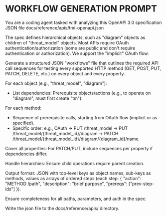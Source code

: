 # WORKFLOW GENERATION PROMPT

You are a coding agent tasked with analyzing this OpenAPI 3.0 specification JSON file docs/reference/apis/tmi-openapi.json

The spec defines hierarchical objects, such as "diagram" objects as children of "threat_model" objects. Most APIs require OAuth authentication/authorization (some are public and don't require authentication or authorization). We support the "implicit" OAuth flow.

Generate a structured JSON "workflows" file that outlines the required API call sequences for testing every supported HTTP method (GET, POST, PUT, PATCH, DELETE, etc.) on every object and every property.

For each object (e.g., "threat_model", "diagram"):

- List dependencies: Prerequisite objects/actions (e.g., to operate on "diagram", must first create "tm").

For each method:

- Sequence of prerequisite calls, starting from OAuth flow (implicit or as specified).
- Specific order: e.g., OAuth → PUT /threat_model → PUT /threat_model/{threat_model_id}/diagram → PATCH /threat_model/{threat_model_id}/diagram/{diagram_id}/name.

Cover all properties: For PATCH/PUT, include sequences per property if dependencies differ.

Handle hierarchies: Ensure child operations require parent creation.

Output format: JSON with top-level keys as object names, sub-keys as methods, values as arrays of ordered steps (each step: { "action": "METHOD /path", "description": "brief purpose", "prereqs": ["prev-step-ids"] }).

Ensure completeness for all paths, parameters, and auth in the spec.

Write the json file to the docs/reference/apis/ directory.
